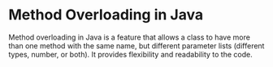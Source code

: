 # Method Overloading in Java

Method overloading in Java is a feature that allows a class to have more than one method with the same name, but different parameter lists (different types, number, or both). It provides flexibility and readability to the code.